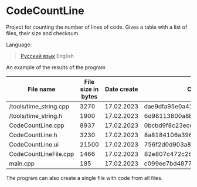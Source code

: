 # CodeCountLine
Project for counting the number of lines of code. Gives a table with a list of files, their size and checksum

Language:
> [Русский язык](https://github.com/Alxim/CodeCountLine/blob/main/README_RU.md)
> English

An example of the results of the program

|File name|File size in bytes|Date create|Check sum|
|--|--|--|--|
|/tools/time_string.cpp|3270|17.02.2023|dae9dfa95e0a41afe38c157a2183a6bb|
|/tools/time_string.h|1900|17.02.2023|6d98113800a8b6a4b3c321e16f97b0d0|
|CodeCountLine.cpp|8937|17.02.2023|0bcbd9f8c23ecd5fa1131638b3147f13|
|CodeCountLine.h|3230|17.02.2023|8a8184106a39609325da0a78b5a0c445|
|CodeCountLine.ui|21500|17.02.2023|756f2d0d903a8c2cf43e501c7890f42a|
|CodeCountLineFile.cpp|1466|17.02.2023|82e807c472c2bdface6fe51538c327c8|
|main.cpp|185|17.02.2023|c099ee7bd48778e5e9ea1952a8ed7b55|


The program can also create a single file with code from all files.